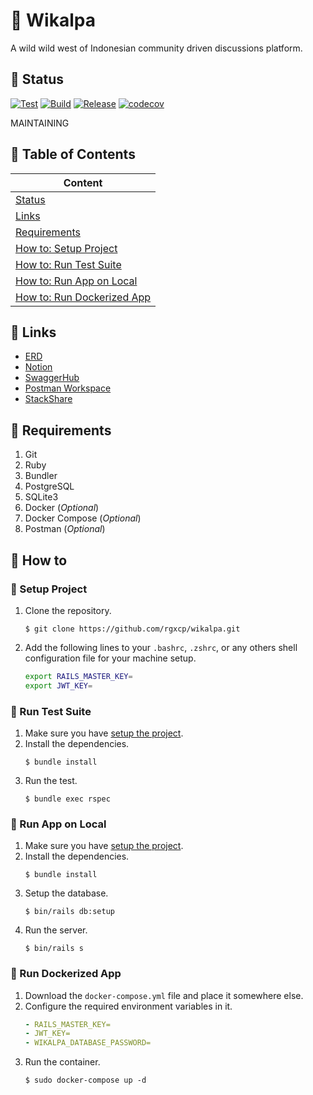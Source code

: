 # 🌵 Wikalpa

A wild wild west of Indonesian community driven discussions platform.

## 🚦 Status

[![Test](https://github.com/rgxcp/wikalpa/actions/workflows/test.yml/badge.svg)](https://github.com/rgxcp/wikalpa/actions/workflows/test.yml) [![Build](https://github.com/rgxcp/wikalpa/actions/workflows/build.yml/badge.svg)](https://github.com/rgxcp/wikalpa/actions/workflows/build.yml) [![Release](https://github.com/rgxcp/wikalpa/actions/workflows/release.yml/badge.svg)](https://github.com/rgxcp/wikalpa/actions/workflows/release.yml) [![codecov](https://codecov.io/gh/rgxcp/wikalpa/branch/main/graph/badge.svg?token=22C69ZCF4L)](https://codecov.io/gh/rgxcp/wikalpa)

MAINTAINING

## 📰 Table of Contents

| Content                                            |
| -------------------------------------------------- |
| [Status](#-status)                                 |
| [Links](#-links)                                   |
| [Requirements](#-requirements)                     |
| [How to: Setup Project](#-setup-project)           |
| [How to: Run Test Suite](#-run-test-suite)         |
| [How to: Run App on Local](#-run-app-on-local)     |
| [How to: Run Dockerized App](#-run-dockerized-app) |

## 🔗 Links

- [ERD](https://drive.google.com/file/d/1RDpWLb1sisBXBDSx0idp9TvRBGxbRrJl/view?usp=sharing)
- [Notion](https://torch-colony-099.notion.site/Wikalpa-2ba39daf9bb14ce3adf8b6c396dab55d)
- [SwaggerHub](https://app.swaggerhub.com/apis-docs/rgxcp/wikalpa/1.0.0)
- [Postman Workspace](https://www.postman.com/dark-desert-364453/workspace/wikalpa)
- [StackShare](https://stackshare.io/rgxcp/wikalpa)

## 🧾 Requirements

1. Git
2. Ruby
3. Bundler
4. PostgreSQL
5. SQLite3
6. Docker (_Optional_)
7. Docker Compose (_Optional_)
8. Postman (_Optional_)

## 🥋 How to

### 🔭 Setup Project

1. Clone the repository.
   ```
   $ git clone https://github.com/rgxcp/wikalpa.git
   ```
2. Add the following lines to your `.bashrc`, `.zshrc`, or any others shell configuration file for your machine setup.
   ```bash
   export RAILS_MASTER_KEY=
   export JWT_KEY=
   ```

### 🔬 Run Test Suite

1. Make sure you have [setup the project](#-setup-project).
2. Install the dependencies.
   ```
   $ bundle install
   ```
3. Run the test.
   ```
   $ bundle exec rspec
   ```

### 🏡 Run App on Local

1. Make sure you have [setup the project](#-setup-project).
2. Install the dependencies.
   ```
   $ bundle install
   ```
3. Setup the database.
   ```
   $ bin/rails db:setup
   ```
4. Run the server.
   ```
   $ bin/rails s
   ```

### 🚢 Run Dockerized App

1. Download the `docker-compose.yml` file and place it somewhere else.
2. Configure the required environment variables in it.
   ```yml
   - RAILS_MASTER_KEY=
   - JWT_KEY=
   - WIKALPA_DATABASE_PASSWORD=
   ```
3. Run the container.
   ```
   $ sudo docker-compose up -d
   ```
